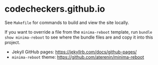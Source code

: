 # codecheckers.github.io

See `Makefile` for commands to build and view the site locally.

If you want to override a file from the `minima-reboot` template, run `bundle show minima-reboot` to see where the bundle files are and copy it into this project.

- Jekyll GitHub pages: https://jekyllrb.com/docs/github-pages/
- `minima-reboot` theme: https://github.com/aterenin/minima-reboot
